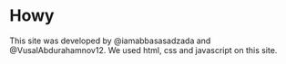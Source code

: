 # Howy
This site was developed by @iamabbasasadzada and @VusalAbdurahamnov12. We used html, css and javascript on this site.

